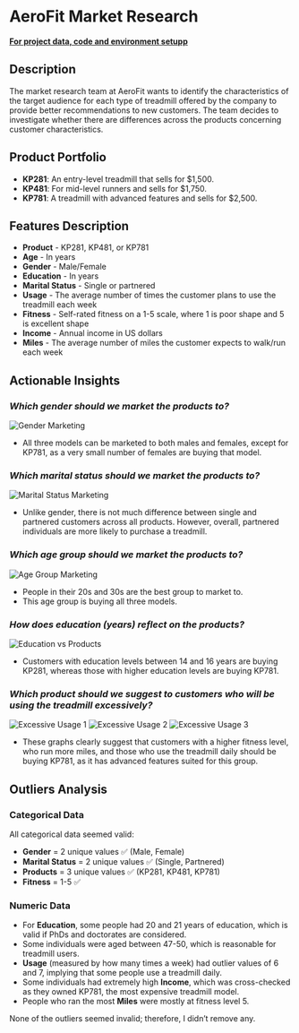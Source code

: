 # AeroFit Market Research

[**For project data, code and environment setupp**](https://github.com/ZehraArshad/Exploratory-Data-Analysis/tree/main/Project)
## Description

The market research team at AeroFit wants to identify the characteristics of the target audience for each type of treadmill offered by the company to provide better recommendations to new customers. The team decides to investigate whether there are differences across the products concerning customer characteristics.

## Product Portfolio

- **KP281**: An entry-level treadmill that sells for $1,500.
- **KP481**: For mid-level runners and sells for $1,750.
- **KP781**: A treadmill with advanced features and sells for $2,500.

## Features Description

- **Product** - KP281, KP481, or KP781
- **Age** - In years
- **Gender** - Male/Female
- **Education** - In years
- **Marital Status** - Single or partnered
- **Usage** - The average number of times the customer plans to use the treadmill each week
- **Fitness** - Self-rated fitness on a 1-5 scale, where 1 is poor shape and 5 is excellent shape
- **Income** - Annual income in US dollars
- **Miles** - The average number of miles the customer expects to walk/run each week

## Actionable Insights  

### *Which gender should we market the products to?*

![Gender Marketing](images/image-4.png)


- All three models can be marketed to both males and females, except for KP781, as a very small number of females are buying that model.

### *Which marital status should we market the products to?*

![Marital Status Marketing](images/image-5.png)

- Unlike gender, there is not much difference between single and partnered customers across all products. However, overall, partnered individuals are more likely to purchase a treadmill.

### *Which age group should we market the products to?*

![Age Group Marketing](images/image-2.png)

- People in their 20s and 30s are the best group to market to.
- This age group is buying all three models.

### *How does education (years) reflect on the products?*

![Education vs Products](images/image-3.png)

- Customers with education levels between 14 and 16 years are buying KP281, whereas those with higher education levels are buying KP781.

### *Which product should we suggest to customers who will be using the treadmill excessively?*

![Excessive Usage 1](images/image-7.png)
![Excessive Usage 2](images/image-8.png)
![Excessive Usage 3](images/image-9.png)

- These graphs clearly suggest that customers with a higher fitness level, who run more miles, and those who use the treadmill daily should be buying KP781, as it has advanced features suited for this group.

## Outliers Analysis

### Categorical Data

All categorical data seemed valid:

- **Gender** = 2 unique values ✅ (Male, Female)
- **Marital Status** = 2 unique values ✅ (Single, Partnered)
- **Products** = 3 unique values ✅ (KP281, KP481, KP781)
- **Fitness** = 1-5 ✅

### Numeric Data

- For **Education**, some people had 20 and 21 years of education, which is valid if PhDs and doctorates are considered.
- Some individuals were aged between 47-50, which is reasonable for treadmill users.
- **Usage** (measured by how many times a week) had outlier values of 6 and 7, implying that some people use a treadmill daily.
- Some individuals had extremely high **Income**, which was cross-checked as they owned KP781, the most expensive treadmill model.
- People who ran the most **Miles** were mostly at fitness level 5.

None of the outliers seemed invalid; therefore, I didn’t remove any.

